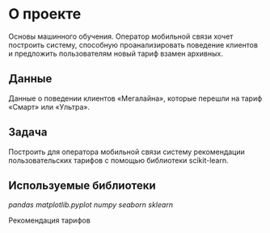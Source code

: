 # О проекте
Основы машинного обучения. Оператор мобильной связи  хочет построить систему, способную проанализировать поведение клиентов и предложить пользователям новый тариф взамен архивных.

## Данные

Данные о поведении клиентов «Мегалайна», которые перешли на тариф «Смарт» или «Ультра».

## Задача

Построить для оператора мобильной связи систему рекомендации пользовательских тарифов с помощью библиотеки scikit-learn.


## Используемые библиотеки
*pandas*
*matplotlib.pyplot*
*numpy*
*seaborn*
*sklearn*

Рекомендация тарифов
